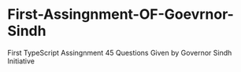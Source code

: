 # First-Assingnment-OF-Goevrnor-Sindh
First TypeScript Assingnment  45 Questions Given by Governor Sindh Initiative 
